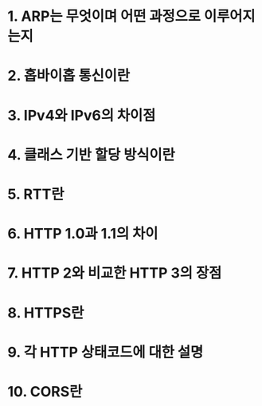 # 1. ARP는 무엇이며 어떤 과정으로 이루어지는지
# 2. 홉바이홉 통신이란
# 3. IPv4와 IPv6의 차이점
# 4. 클래스 기반 할당 방식이란
# 5. RTT란
# 6. HTTP 1.0과 1.1의 차이
# 7. HTTP 2와 비교한 HTTP 3의 장점
# 8. HTTPS란
# 9. 각 HTTP 상태코드에 대한 설명
# 10. CORS란
